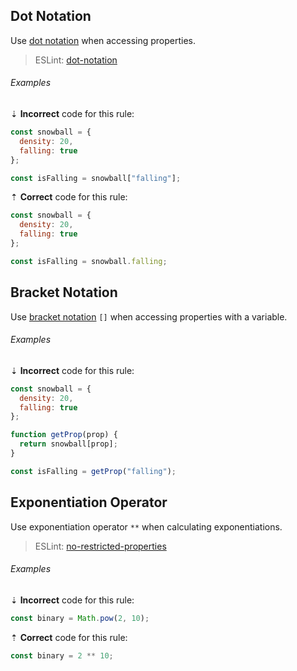 ## Dot Notation

Use [dot notation][mdn-property_accessors-dot_notation] when accessing properties.

> ESLint: [dot-notation][eslint/dot-notation]

###### Examples

⇣ **Incorrect** code for this rule:

```js
const snowball = {
  density: 20,
  falling: true
};

const isFalling = snowball["falling"];
```

⇡ **Correct** code for this rule:

```js
const snowball = {
  density: 20,
  falling: true
};

const isFalling = snowball.falling;
```

## Bracket Notation

Use [bracket notation][mdn-property_accessors-bracket_notation] `[]` when accessing properties with a variable.

###### Examples

⇣ **Incorrect** code for this rule:

```js
const snowball = {
  density: 20,
  falling: true
};

function getProp(prop) {
  return snowball[prop];
}

const isFalling = getProp("falling");
```

## Exponentiation Operator

Use exponentiation operator `**` when calculating exponentiations.

> ESLint: [no-restricted-properties][eslint/no-restricted-properties]

###### Examples

⇣ **Incorrect** code for this rule:

```js
const binary = Math.pow(2, 10);
```

⇡ **Correct** code for this rule:

```js
const binary = 2 ** 10;
```

[eslint/dot-notation]: https://eslint.org/docs/rules/dot-notation
[eslint/no-restricted-properties]: https://eslint.org/docs/rules/no-restricted-properties
[mdn-property_accessors-dot_notation]: https://developer.mozilla.org/en-US/docs/Web/JavaScript/Reference/Operators/Property_accessors#Dot_notation
[mdn-property_accessors-bracket_notation]: https://developer.mozilla.org/en-US/docs/Web/JavaScript/Reference/Operators/Property_accessors#Bracket_notation
